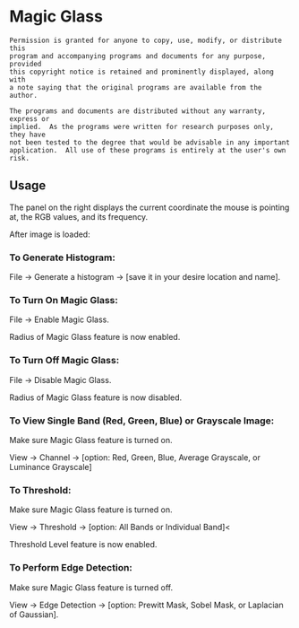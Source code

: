# Magic Glass

    Permission is granted for anyone to copy, use, modify, or distribute this
    program and accompanying programs and documents for any purpose, provided
    this copyright notice is retained and prominently displayed, along with
    a note saying that the original programs are available from the author.

    The programs and documents are distributed without any warranty, express or
    implied.  As the programs were written for research purposes only, they have
    not been tested to the degree that would be advisable in any important
    application.  All use of these programs is entirely at the user's own risk.
    
## Usage
The panel on the right displays the current coordinate the mouse is pointing at, the RGB values, and its frequency.

After image is loaded:

### To Generate Histogram:
File -> Generate a histogram -> [save it in your desire location and name].

### To Turn On Magic Glass:
File -> Enable Magic Glass.

Radius of Magic Glass feature is now enabled.

### To Turn Off Magic Glass:
File -> Disable Magic Glass.

Radius of Magic Glass feature is now disabled.

### To View Single Band (Red, Green, Blue) or Grayscale Image:
Make sure Magic Glass feature is turned on.

View -> Channel -> [option: Red, Green, Blue, Average Grayscale, or Luminance Grayscale]

### To Threshold:
Make sure Magic Glass feature is turned on.

View -> Threshold -> [option: All Bands or Individual Band]<

Threshold Level feature is now enabled.

### To Perform Edge Detection:
Make sure Magic Glass feature is turned off.

View -> Edge Detection -> [option: Prewitt Mask, Sobel Mask, or Laplacian of Gaussian].
